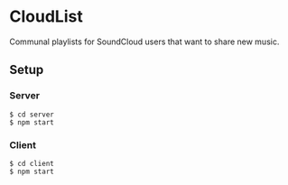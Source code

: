 # CloudList
Communal playlists for SoundCloud users that want to share new music.

## Setup

### Server

```
$ cd server
$ npm start
```

### Client

```
$ cd client
$ npm start
```